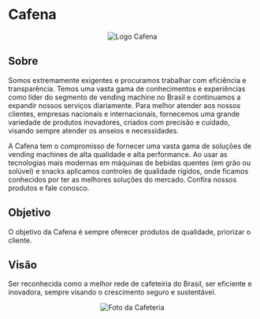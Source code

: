 # Cafena

<div align="center">
  <img src="[link_para_logo_cafena.png](https://images.app.goo.gl/P7tWpEv6Zbm3we2R6)" alt="Logo Cafena">
</div>

## Sobre

Somos extremamente exigentes e procuramos trabalhar com eficiência e transparência. 
Temos uma vasta gama de conhecimentos e experiências como líder do segmento de 
vending machine no Brasil e continuamos a expandir nossos serviços diariamente. 
Para melhor atender aos nossos clientes, empresas nacionais e internacionais, 
fornecemos uma grande variedade de produtos inovadores, criados com precisão e cuidado, 
visando sempre atender os anseios e necessidades.

A Cafena tem o compromisso de fornecer uma vasta gama de soluções de vending machines de alta qualidade e alta performance. 
Ao usar as tecnologias mais modernas em máquinas de bebidas quentes (em grão ou solúvel) e snacks aplicamos controles de qualidade rígidos, 
onde ficamos conhecidos por ter as melhores soluções do mercado. Confira nossos produtos e fale conosco.

## Objetivo

O objetivo da Cafena é sempre oferecer produtos de qualidade, priorizar o cliente.

## Visão

Ser reconhecida como a melhor rede de cafeteiria do Brasil, ser eficiente e inovadora, sempre visando o crescimento seguro e sustentável.

<div align="center">
  <img src="link_para_foto_cafeteria.png" alt="Foto da Cafeteria">
</div>

